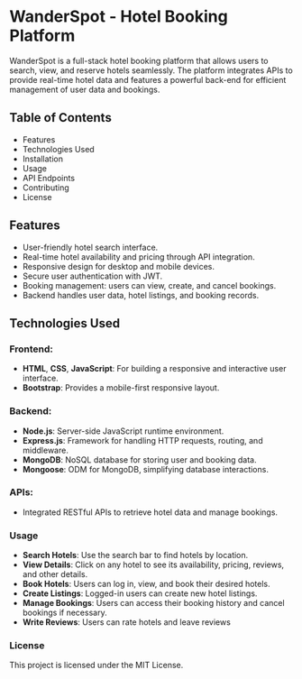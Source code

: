 # WanderSpot - Hotel Booking Platform

WanderSpot is a full-stack hotel booking platform that allows users to search, view, and reserve hotels seamlessly. The platform integrates APIs to provide real-time hotel data and features a powerful back-end for efficient management of user data and bookings.

## Table of Contents

- Features
- Technologies Used
- Installation
- Usage
- API Endpoints
- Contributing
- License


## Features

- User-friendly hotel search interface.
- Real-time hotel availability and pricing through API integration.
- Responsive design for desktop and mobile devices.
- Secure user authentication with JWT.
- Booking management: users can view, create, and cancel bookings.
- Backend handles user data, hotel listings, and booking records.

## Technologies Used

### Frontend:
- **HTML**, **CSS**, **JavaScript**: For building a responsive and interactive user interface.
- **Bootstrap**: Provides a mobile-first responsive layout.

### Backend:
- **Node.js**: Server-side JavaScript runtime environment.
- **Express.js**: Framework for handling HTTP requests, routing, and middleware.
- **MongoDB**: NoSQL database for storing user and booking data.
- **Mongoose**: ODM for MongoDB, simplifying database interactions.

### APIs:
- Integrated RESTful APIs to retrieve hotel data and manage bookings.

### Usage
- **Search Hotels**: Use the search bar to find hotels by location.
- **View Details**: Click on any hotel to see its availability, pricing, reviews, and other details.
- **Book Hotels**: Users can log in, view, and book their desired hotels.
- **Create Listings**: Logged-in users can create new hotel listings.
- **Manage Bookings**: Users can access their booking history and cancel bookings if necessary.
- **Write Reviews**: Users can rate hotels and leave reviews

### License
This project is licensed under the MIT License.

